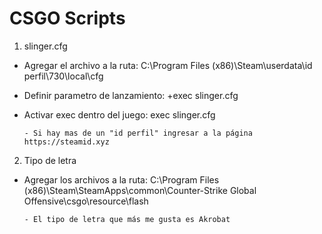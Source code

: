 <h1>CSGO Scripts</h1>

1. slinger.cfg
* Agregar el archivo a la ruta: C:\Program Files (x86)\Steam\userdata\id perfil\730\local\cfg <br>
* Definir parametro de lanzamiento: +exec slinger.cfg <br>
* Activar exec dentro del juego: exec slinger.cfg

      - Si hay mas de un "id perfil" ingresar a la página https://steamid.xyz

2. Tipo de letra
* Agregar los archivos a la ruta: C:\Program Files (x86)\Steam\SteamApps\common\Counter-Strike Global Offensive\csgo\resource\flash

      - El tipo de letra que más me gusta es Akrobat
